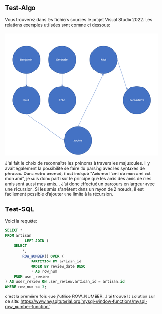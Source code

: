 ## Test-Algo

Vous trouverez dans les fichiers sources le projet Visual Studio 2022.
Les relations exemples utilisées sont comme ci dessous:
####
![Image text](/relation.png)

J'ai fait le choix de reconnaître les prénoms à travers les majuscules. 
Il y avait également la possibilité de faire du parsing avec les syntaxes de phrases. 
Dans votre énoncé, il est indiqué "Axiome: l'ami de mon ami est mon ami", je suis donc parti sur le principe que les amis des amis de mes amis sont aussi mes amis... 
J'ai donc effectué un parcours en largeur avec une récursion. Si les amis s'arrêtent dans un rayon de 2 nœuds, il est facilement possible d'ajouter une limite à la récursion.



## Test-SQL

Voici la requète: 

``` sql
SELECT *
FROM artisan
         LEFT JOIN (
    SELECT
        *,
        ROW_NUMBER() OVER (
            PARTITION BY artisan_id
            ORDER BY review_date DESC
            ) AS row_num
    FROM user_review
) AS user_review ON user_review.artisan_id = artisan.id
WHERE row_num <= 3;
```

c'est la première fois que j'utilise ROW_NUMBER. J'ai trouvé la solution sur ce site: https://www.mysqltutorial.org/mysql-window-functions/mysql-row_number-function/

